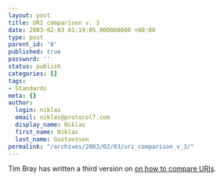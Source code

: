 ```yaml
---
layout: post
title: URI comparison v. 3
date: 2003-02-03 01:19:05.000000000 +00:00
type: post
parent_id: '0'
published: true
password: ''
status: publish
categories: []
tags:
- Standards
meta: {}
author:
  login: niklas
  email: niklas@protocol7.com
  display_name: Niklas
  first_name: Niklas
  last_name: Gustavsson
permalink: "/archives/2003/02/03/uri_comparison_v_3/"
---
```

Tim Bray has written a third version on [on how to compare URIs](http://www.textuality.com/tag/uri-comp-3.html).

